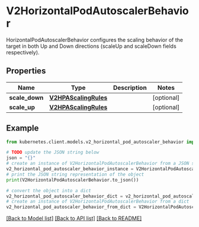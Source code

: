 # V2HorizontalPodAutoscalerBehavior

HorizontalPodAutoscalerBehavior configures the scaling behavior of the target in both Up and Down directions (scaleUp and scaleDown fields respectively).

## Properties

Name | Type | Description | Notes
------------ | ------------- | ------------- | -------------
**scale_down** | [**V2HPAScalingRules**](V2HPAScalingRules.md) |  | [optional] 
**scale_up** | [**V2HPAScalingRules**](V2HPAScalingRules.md) |  | [optional] 

## Example

```python
from kubernetes.client.models.v2_horizontal_pod_autoscaler_behavior import V2HorizontalPodAutoscalerBehavior

# TODO update the JSON string below
json = "{}"
# create an instance of V2HorizontalPodAutoscalerBehavior from a JSON string
v2_horizontal_pod_autoscaler_behavior_instance = V2HorizontalPodAutoscalerBehavior.from_json(json)
# print the JSON string representation of the object
print(V2HorizontalPodAutoscalerBehavior.to_json())

# convert the object into a dict
v2_horizontal_pod_autoscaler_behavior_dict = v2_horizontal_pod_autoscaler_behavior_instance.to_dict()
# create an instance of V2HorizontalPodAutoscalerBehavior from a dict
v2_horizontal_pod_autoscaler_behavior_from_dict = V2HorizontalPodAutoscalerBehavior.from_dict(v2_horizontal_pod_autoscaler_behavior_dict)
```
[[Back to Model list]](../README.md#documentation-for-models) [[Back to API list]](../README.md#documentation-for-api-endpoints) [[Back to README]](../README.md)


